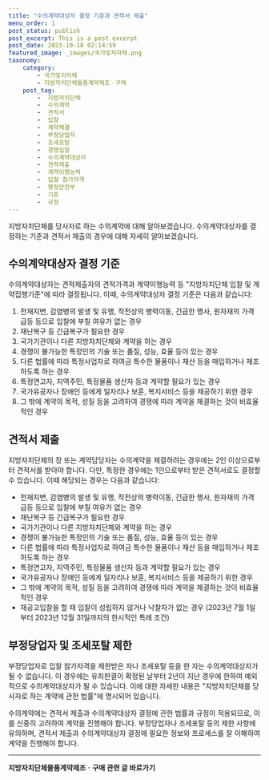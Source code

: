 ```yaml
---
title: "수의계약대상자 결정 기준과 견적서 제출"
menu_order: 1
post_status: publish
post_excerpt: This is a post excerpt
post_date: 2023-10-18 02:14:59
featured_image: _images/국가및지자체.png
taxonomy:
    category:
        - 국가및지자체
        - 지방자치단체물품계약제조ㆍ구매
    post_tag:
        -  지방자치단체
        -  수의계약
        -  견적서
        -  입찰
        -  계약체결
        -  부정당업자
        -  조세포탈
        -  경쟁입찰
        -  수의계약대상자
        -  견적제출
        -  계약이행능력
        -  입찰 참가자격
        -  행정안전부
        -  기준
        -  규정
---
```



지방자치단체를 당사자로 하는 수의계약에 대해 알아보겠습니다. 수의계약대상자를 결정하는 기준과 견적서 제출의 경우에 대해 자세히 알아보겠습니다.

## 수의계약대상자 결정 기준

수의계약대상자는 견적제출자의 견적가격과 계약이행능력 등 "지방자치단체 입찰 및 계약집행기준"에 따라 결정됩니다. 이때, 수의계약대상자 결정 기준은 다음과 같습니다:

1. 천재지변, 감염병의 발생 및 유행, 작전상의 병력이동, 긴급한 행사, 원자재의 가격급등 등으로 입찰에 부칠 여유가 없는 경우
2. 재난복구 등 긴급복구가 필요한 경우
3. 국가기관이나 다른 지방자치단체와 계약을 하는 경우
4. 경쟁이 불가능한 특정인의 기술 또는 품질, 성능, 효율 등이 있는 경우
5. 다른 법률에 따라 특정사업자로 하여금 특수한 물품이나 재산 등을 매입하거나 제조하도록 하는 경우
6. 특정연고자, 지역주민, 특정물품 생산자 등과 계약할 필요가 있는 경우
7. 국가유공자나 장애인 등에게 일자리나 보훈, 복지서비스 등을 제공하기 위한 경우
8. 그 밖에 계약의 목적, 성질 등을 고려하여 경쟁에 따라 계약을 체결하는 것이 비효율적인 경우

## 견적서 제출

지방자치단체의 장 또는 계약담당자는 수의계약을 체결하려는 경우에는 2인 이상으로부터 견적서를 받아야 합니다. 다만, 특정한 경우에는 1인으로부터 받은 견적서로도 결정할 수 있습니다. 이때 해당되는 경우는 다음과 같습니다:

- 천재지변, 감염병의 발생 및 유행, 작전상의 병력이동, 긴급한 행사, 원자재의 가격급등 등으로 입찰에 부칠 여유가 없는 경우
- 재난복구 등 긴급복구가 필요한 경우
- 국가기관이나 다른 지방자치단체와 계약을 하는 경우
- 경쟁이 불가능한 특정인의 기술 또는 품질, 성능, 효율 등이 있는 경우
- 다른 법률에 따라 특정사업자로 하여금 특수한 물품이나 재산 등을 매입하거나 제조하도록 하는 경우
- 특정연고자, 지역주민, 특정물품 생산자 등과 계약할 필요가 있는 경우
- 국가유공자나 장애인 등에게 일자리나 보훈, 복지서비스 등을 제공하기 위한 경우
- 그 밖에 계약의 목적, 성질 등을 고려하여 경쟁에 따라 계약을 체결하는 것이 비효율적인 경우
- 재공고입찰을 할 때 입찰이 성립하지 않거나 낙찰자가 없는 경우 (2023년 7월 1일부터 2023년 12월 31일까지의 한시적인 특례 조건)

## 부정당업자 및 조세포탈 제한

부정당업자로 입찰 참가자격을 제한받은 자나 조세포탈 등을 한 자는 수의계약대상자가 될 수 없습니다. 이 경우에는 유죄판결이 확정된 날부터 2년이 지난 경우에 한하여 예외적으로 수의계약대상자가 될 수 있습니다. 이에 대한 자세한 내용은 "지방자치단체를 당사자로 하는 계약에 관한 법률"에 명시되어 있습니다.

수의계약에는 견적서 제출과 수의계약대상자 결정에 관한 법률과 규정이 적용되므로, 이를 신중히 고려하여 계약을 진행해야 합니다. 부정당업자나 조세포탈 등의 제한 사항에 유의하며, 견적서 제출과 수의계약대상자 결정에 필요한 정보와 프로세스를 잘 이해하여 계약을 진행해야 합니다.
<!-- wp:separator -->
<hr class="wp-block-separator has-alpha-channel-opacity"/>
<!-- /wp:separator -->

<!-- wp:group {"backgroundColor":"base","layout":{"type":"constrained"}} -->
<div class="wp-block-group has-base-background-color has-background"><!-- wp:paragraph {"align":"center","fontSize":"medium"} -->
<p class="has-text-align-center has-large-font-size"><strong>지방자치단체물품계약제조ㆍ구매 관련 글 바로가기</strong></p>
<!-- /wp:paragraph -->


<!-- wp:latest-posts
{"categories":[{"id":7236,"count":19,"description":"","link":"https://uknowlaw.com/category/%ec%a7%80%eb%b0%a9%ec%9e%90%ec%b9%98%eb%8b%a8%ec%b2%b4%eb%ac%bc%ed%92%88%ea%b3%84%ec%95%bd%ec%a0%9c%ec%a1%b0%e3%86%8d%ea%b5%ac%eb%a7%a4/","name":"지방자치단체물품계약제조ㆍ구매","slug":"지방자치단체물품계약제조ㆍ구매","taxonomy":"category","parent":0,"meta":[],"_links":{"self":[{"href":"https://uknowlaw.com/wp-json/wp/v2/categories/7236"}],"collection":[{"href":"https://uknowlaw.com/wp-json/wp/v2/categories"}],"about":[{"href":"https://uknowlaw.com/wp-json/wp/v2/taxonomies/category"}],"wp:post_type":[{"href":"https://uknowlaw.com/wp-json/wp/v2/posts?categories=7236"}],"curies":[{"name":"wp","href":"https://api.w.org/{rel}","templated":true}]}}],"postsToShow":100,"excerptLength":28,"postLayout":"grid","columns":2,"featuredImageAlign":"left","featuredImageSizeSlug":"large","fontSize":"small"} /--></div>
<!-- /wp:group -->